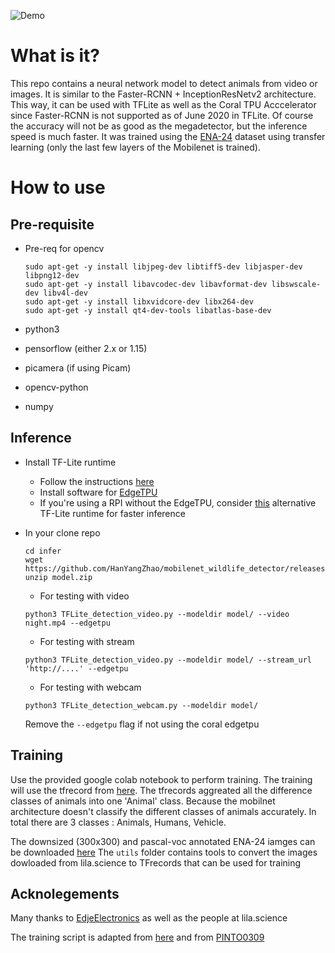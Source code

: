 ![Demo](https://github.com/HanYangZhao/mobilenet_wildlife_detector/raw/master/demo.gif)


# What is it?

This repo contains a neural network model to detect animals from video or images. It is similar to the Faster-RCNN + InceptionResNetv2 architecture. This way, it can be used with TFLite as well as the Coral TPU Acccelerator since Faster-RCNN is not supported as of June 2020 in TFLite. Of course the accuracy will not be as good as the megadetector, but the inference speed is much faster. It was trained using the [ENA-24](http://lila.science/datasets/ena24detection) dataset using transfer learning (only the last few layers of the Mobilenet is trained). 

# How to use
## Pre-requisite

* Pre-req for opencv

	```
	sudo apt-get -y install libjpeg-dev libtiff5-dev libjasper-dev libpng12-dev
	sudo apt-get -y install libavcodec-dev libavformat-dev libswscale-dev libv4l-dev
	sudo apt-get -y install libxvidcore-dev libx264-dev
	sudo apt-get -y install qt4-dev-tools libatlas-base-dev
	```

* python3
* pensorflow (either 2.x or 1.15)
* picamera (if using Picam)
* opencv-python
* numpy

## Inference 
* Install TF-Lite runtime
	* Follow the instructions [here](https://www.tensorflow.org/lite/guide/python)
	* Install software for [EdgeTPU](https://coral.ai/docs/accelerator/get-started/#1-install-the-edge-tpu-runtime)
	* If you're using a RPI without the EdgeTPU, consider [this](https://github.com/PINTO0309/TensorflowLite-bin) alternative TF-Lite runtime for faster inference

* In your clone repo

	```
	cd infer
	wget https://github.com/HanYangZhao/mobilenet_wildlife_detector/releases/download/1/model.zip
    unzip model.zip
    ```

    * For testing with video
    ```
    python3 TFLite_detection_video.py --modeldir model/ --video night.mp4 --edgetpu
    ```

    * For testing with stream
    ```
    python3 TFLite_detection_video.py --modeldir model/ --stream_url 'http://....' --edgetpu
    ```

	* For testing with webcam
	```
	python3 TFLite_detection_webcam.py --modeldir model/
	```

    Remove the ```--edgetpu``` flag if not using the coral edgetpu

## Training

Use the provided google colab notebook to perform training. The training will use the tfrecord from [here](https://github.com/HanYangZhao/mobilenet_wildlife_detector/releases/download/1/wildlife.v3.tfrecord.zip). The tfrecords aggreated all the difference classes of animals into one 'Animal' class. Because the mobilnet architecture doesn't  classify the different classes of animals accurately. In total there are 3 classes : Animals, Humans, Vehicle.


The downsized (300x300) and pascal-voc annotated ENA-24 iamges can be downloaded [here](https://github.com/HanYangZhao/mobilenet_wildlife_detector/releases/download/1/ena24_small.zip)
The ```utils``` folder contains tools to convert the images dowloaded from lila.science to TFrecords that can be used for training

## Acknolegements

Many thanks to [EdjeElectronics](https://github.com/EdjeElectronics/TensorFlow-Lite-Object-Detection-on-Android-and-Raspberry-Pi/blob/master/Raspberry_Pi_Guide.md) as well as the people at lila.science

The training script is adapted from [here](https://towardsdatascience.com/custom-object-detection-using-tensorflow-from-scratch-e61da2e10087) and from [PINTO0309](https://github.com/PINTO0309/TPU-MobilenetSSD/tree/master/colaboratory/gpu)

